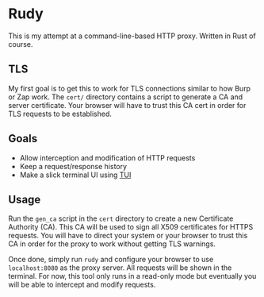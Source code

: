 # Rudy
This is my attempt at a command-line-based HTTP proxy. Written in Rust of course.

## TLS
My first goal is to get this to work for TLS connections similar to how Burp or Zap work. The `cert/` directory contains a script to generate a CA and server certificate. Your browser will have to trust this CA cert in order for TLS requests to be established.

## Goals
- Allow interception and modification of HTTP requests
- Keep a request/response history
- Make a slick terminal UI using [TUI](https://docs.rs/tui/0.18.0/tui/)

## Usage
Run the `gen_ca` script in the `cert` directory to create a new Certificate Authority (CA). This CA will be used to sign all X509 certificates for HTTPS requests. You will have to direct your system or your browser to trust this CA in order for the proxy to work without getting TLS warnings.

Once done, simply run `rudy` and configure your browser to use `localhost:8080` as the proxy server. All requests will be shown in the terminal. For now, this tool only runs in a read-only mode but eventually you will be able to intercept and modify requests.
